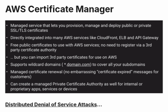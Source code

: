 # AWS Certificate Manager

![AWS Certificate Manager](../../assets/aws-certificate-manager.png)

### [Distributed Denial of Service Attacks](../security-attacks/README.md)...

